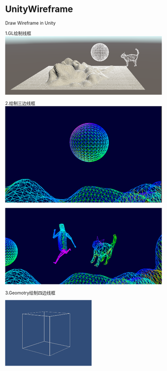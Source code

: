 # UnityWireframe
Draw Wireframe in Unity
  
  
1.GL绘制线框
![GL绘制线框](https://github.com/eangulee/UnityWireframe/blob/master/Assets/Introduction/GL%E7%BB%98%E5%88%B6%E7%BA%BF%E6%A1%86.png)
  
   
2.绘制三边线框
![绘制三边线框1](https://github.com/eangulee/UnityWireframe/blob/master/Assets/Introduction/Geomotry%E7%BB%98%E5%88%B6%E4%B8%89%E8%BE%B9%E7%BA%BF%E6%A1%861.png)
  
  
![绘制三边线框2](https://github.com/eangulee/UnityWireframe/blob/master/Assets/Introduction/Geomotry%E7%BB%98%E5%88%B6%E4%B8%89%E8%BE%B9%E7%BA%BF%E6%A1%862.png)
  
  
3.Geomotry绘制四边线框  

![Geomotry绘制四边线框](https://github.com/eangulee/UnityWireframe/blob/master/Assets/Introduction/Geomotry%E7%BB%98%E5%88%B6%E5%9B%9B%E8%BE%B9%E7%BA%BF%E6%A1%86.png)
